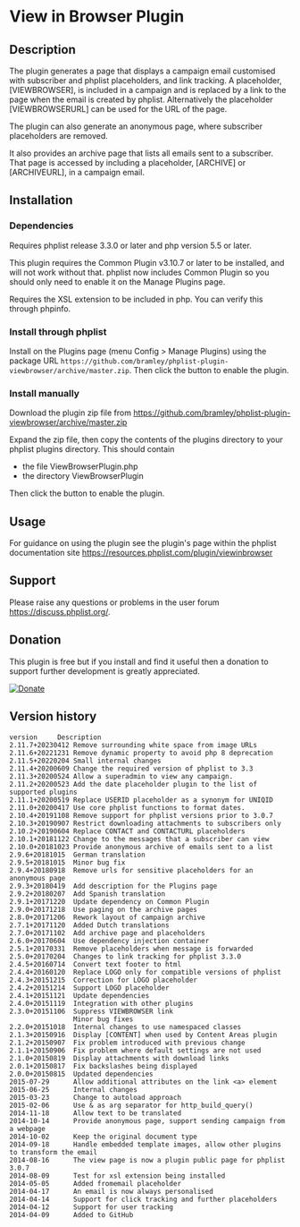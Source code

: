 # View in Browser Plugin #

## Description ##

The plugin generates a page that displays a campaign email customised with subscriber and phplist placeholders, and
link tracking.
A placeholder, [VIEWBROWSER], is included in a campaign and is replaced by a link to the page when the email is created by phplist.
Alternatively the placeholder [VIEWBROWSERURL] can be used for the URL of the page.

The plugin can also generate an anonymous page, where subscriber placeholders are removed.

It also provides an archive page that lists all emails sent to a subscriber.
That page is accessed by including a placeholder, [ARCHIVE] or [ARCHIVEURL], in a campaign email.

## Installation ##

### Dependencies ###

Requires phplist release 3.3.0 or later and php version 5.5 or later.

This plugin requires the Common Plugin v3.10.7 or later to be installed, and will not work without that.
phplist now includes Common Plugin so you should only need to enable it on the Manage Plugins page.

Requires the XSL extension to be included in php. You can verify this through phpinfo.

### Install through phplist ###
Install on the Plugins page (menu Config > Manage Plugins) using the package URL `https://github.com/bramley/phplist-plugin-viewbrowser/archive/master.zip`.
Then click the button to enable the plugin.

### Install manually ###
Download the plugin zip file from <https://github.com/bramley/phplist-plugin-viewbrowser/archive/master.zip>

Expand the zip file, then copy the contents of the plugins directory to your phplist plugins directory.
This should contain

* the file ViewBrowserPlugin.php
* the directory ViewBrowserPlugin

Then click the button to enable the plugin.

## Usage ##

For guidance on using the plugin see the plugin's page within the phplist documentation site <https://resources.phplist.com/plugin/viewinbrowser>

## Support ##

Please raise any questions or problems in the user forum <https://discuss.phplist.org/>.

## Donation ##

This plugin is free but if you install and find it useful then a donation to support further development is greatly appreciated.

[![Donate](https://www.paypalobjects.com/en_US/i/btn/btn_donate_LG.gif)](https://www.paypal.com/cgi-bin/webscr?cmd=_s-xclick&hosted_button_id=W5GLX53WDM7T4)

## Version history ##

    version     Description
    2.11.7+20230412 Remove surrounding white space from image URLs
    2.11.6+20221231 Remove dynamic property to avoid php 8 deprecation
    2.11.5+20220204 Small internal changes
    2.11.4+20200609 Change the required version of phplist to 3.3
    2.11.3+20200524 Allow a superadmin to view any campaign.
    2.11.2+20200523 Add the date placeholder plugin to the list of supported plugins
    2.11.1+20200519 Replace USERID placeholder as a synonym for UNIQID
    2.11.0+20200417 Use core phplist functions to format dates.
    2.10.4+20191108 Remove support for phplist versions prior to 3.0.7
    2.10.3+20190907 Restrict downloading attachments to subscribers only
    2.10.2+20190604 Replace CONTACT and CONTACTURL placeholders
    2.10.1+20181122 Change to the messages that a subscriber can view
    2.10.0+20181023 Provide anonymous archive of emails sent to a list
    2.9.6+20181015  German translation
    2.9.5+20181015  Minor bug fix
    2.9.4+20180918  Remove urls for sensitive placeholders for an anonymous page
    2.9.3+20180419  Add description for the Plugins page
    2.9.2+20180207  Add Spanish translation
    2.9.1+20171220  Update dependency on Common Plugin
    2.9.0+20171218  Use paging on the archive pages
    2.8.0+20171206  Rework layout of campaign archive
    2.7.1+20171120  Added Dutch translations
    2.7.0+20171102  Add archive page and placeholders
    2.6.0+20170604  Use dependency injection container
    2.5.1+20170331  Remove placeholders when message is forwarded
    2.5.0+20170204  Changes to link tracking for phplist 3.3.0
    2.4.5+20160714  Convert text footer to html
    2.4.4+20160120  Replace LOGO only for compatible versions of phplist
    2.4.3+20151215  Correction for LOGO placeholder
    2.4.2+20151214  Support LOGO placeholder
    2.4.1+20151121  Update dependencies
    2.4.0+20151119  Integration with other plugins
    2.3.0+20151106  Suppress VIEWBROWSER link
                    Minor bug fixes
    2.2.0+20151018  Internal changes to use namespaced classes
    2.1.3+20150916  Display [CONTENT] when used by Content Areas plugin
    2.1.2+20150907  Fix problem introduced with previous change
    2.1.1+20150906  Fix problem where default settings are not used
    2.1.0+20150819  Display attachments with download links
    2.0.1+20150817  Fix backslashes being displayed
    2.0.0+20150815  Updated dependencies
    2015-07-29      Allow additional attributes on the link <a> element
    2015-06-25      Internal changes
    2015-03-23      Change to autoload approach
    2015-02-06      Use & as arg separator for http_build_query()
    2014-11-18      Allow text to be translated
    2014-10-14      Provide anonymous page, support sending campaign from a webpage
    2014-10-02      Keep the original document type
    2014-09-18      Handle embedded template images, allow other plugins to transform the email
    2014-08-16      The view page is now a plugin public page for phplist 3.0.7
    2014-08-09      Test for xsl extension being installed
    2014-05-05      Added fromemail placeholder
    2014-04-17      An email is now always personalised
    2014-04-14      Support for click tracking and further placeholders
    2014-04-12      Support for user tracking
    2014-04-09      Added to GitHub